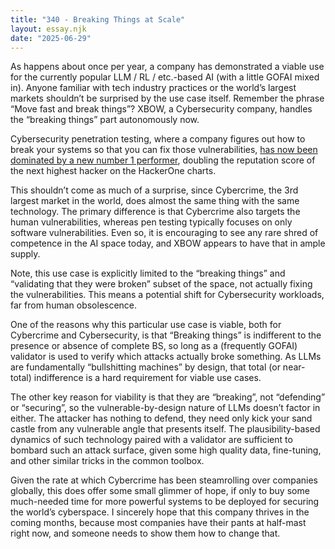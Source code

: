 ```yaml
---
title: "340 - Breaking Things at Scale"
layout: essay.njk
date: "2025-06-29"
---
```


As happens about once per year, a company has demonstrated a viable use for the currently popular LLM / RL / etc.-based AI (with a little GOFAI mixed in). Anyone familiar with tech industry practices or the world’s largest markets shouldn’t be surprised by the use case itself. Remember the phrase “Move fast and break things”? XBOW, a Cybersecurity company, handles the “breaking things” part autonomously now.

Cybersecurity penetration testing, where a company figures out how to break your systems so that you can fix those vulnerabilities, [has now been dominated by a new number 1 performer](https://xbow.com/blog/top-1-how-xbow-did-it/), doubling the reputation score of the next highest hacker on the HackerOne charts.

This shouldn’t come as much of a surprise, since Cybercrime, the 3rd largest market in the world, does almost the same thing with the same technology. The primary difference is that Cybercrime also targets the human vulnerabilities, whereas pen testing typically focuses on only software vulnerabilities. Even so, it is encouraging to see any rare shred of competence in the AI space today, and XBOW appears to have that in ample supply.

Note, this use case is explicitly limited to the “breaking things” and “validating that they were broken” subset of the space, not actually fixing the vulnerabilities. This means a potential shift for Cybersecurity workloads, far from human obsolescence.

One of the reasons why this particular use case is viable, both for Cybercrime and Cybersecurity, is that “Breaking things” is indifferent to the presence or absence of complete BS, so long as a (frequently GOFAI) validator is used to verify which attacks actually broke something. As LLMs are fundamentally “bullshitting machines” by design, that total (or near-total) indifference is a hard requirement for viable use cases.

The other key reason for viability is that they are “breaking”, not “defending” or “securing”, so the vulnerable-by-design nature of LLMs doesn’t factor in either. The attacker has nothing to defend, they need only kick your sand castle from any vulnerable angle that presents itself. The plausibility-based dynamics of such technology paired with a validator are sufficient to bombard such an attack surface, given some high quality data, fine-tuning, and other similar tricks in the common toolbox.

Given the rate at which Cybercrime has been steamrolling over companies globally, this does offer some small glimmer of hope, if only to buy some much-needed time for more powerful systems to be deployed for securing the world’s cyberspace. I sincerely hope that this company thrives in the coming months, because most companies have their pants at half-mast right now, and someone needs to show them how to change that.